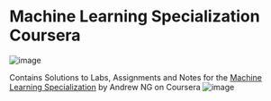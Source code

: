 # Machine Learning Specialization Coursera
![image](https://github.com/user-attachments/assets/6821a727-569c-4988-b9ff-d5e0a5dfa8f6)


Contains Solutions to Labs, Assignments and Notes for the [Machine Learning Specialization](https://www.coursera.org/specializations/machine-learning-introduction) by Andrew NG on Coursera
![image](https://github.com/user-attachments/assets/3ee2c790-660f-4281-9300-2f5e450b0549)
